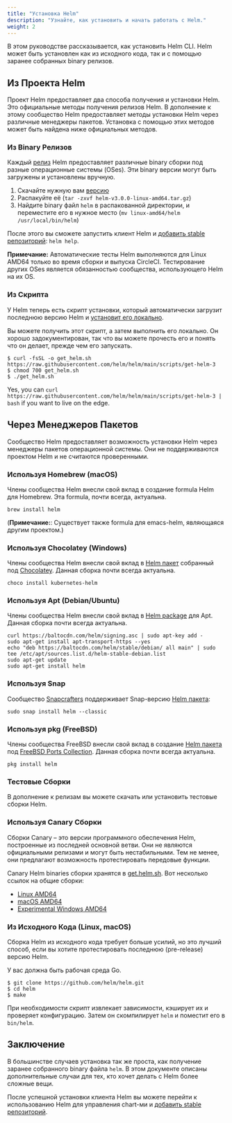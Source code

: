 ```yaml
---
title: "Установка Helm"
description: "Узнайте, как установить и начать работать с Helm."
weight: 2
---
```


В этом руководстве рассказывается, как установить Helm CLI. Helm может быть установлен как из
исходного кода, так и с помощью заранее собранных binary релизов.

## Из Проекта Helm

Проект Helm предоставляет два способа получения и установки Helm. Это
официальные методы получения релизов Helm. В дополнение к этому сообщество Helm
предоставляет методы установки Helm через различные менеджеры пакетов.
Установка с помощью этих методов может быть найдена ниже официальных методов.

### Из Binary Релизов

Каждый [релиз](https://github.com/helm/helm/releases) Helm предоставляет различные binary
сборки под разные операционные системы (OSes). Эти binary версии могут быть загружены и установлены вручную.

1. Скачайте нужную вам [версию](https://github.com/helm/helm/releases)
2. Распакуйте её (`tar -zxvf helm-v3.0.0-linux-amd64.tar.gz`)
3. Найдите binary файл `helm` в распакованной директории, и переместите его в нужное место (`mv linux-amd64/helm /usr/local/bin/helm`)

После этого вы сможете запустить клиент Helm и [добавить stable репозиторий](https://helm.sh/docs/intro/quickstart/#initialize-a-helm-chart-repository):
`helm help`.

**Примечание:** Автоматические тесты Helm выполняются для Linux AMD64 только во время сборки и выпуска CircleCI.
Тестирование других OSes является обязанностью сообщества, использующего Helm на их OS.

### Из Скрипта

У Helm теперь есть скрипт установки, который автоматически загрузит последнюю версию Helm и 
[установит его локально](https://raw.githubusercontent.com/helm/helm/main/scripts/get-helm-3).

Вы можете получить этот скрипт, а затем выполнить его локально.
Он хорошо задокументирован, так что вы можете прочесть его и понять что он делает, прежде чем его запускать.

```console
$ curl -fsSL -o get_helm.sh https://raw.githubusercontent.com/helm/helm/main/scripts/get-helm-3
$ chmod 700 get_helm.sh
$ ./get_helm.sh
```

Yes, you can `curl
https://raw.githubusercontent.com/helm/helm/main/scripts/get-helm-3 | bash` if
you want to live on the edge.

## Через Менеджеров Пакетов

Сообщество Helm предоставляет возможность установки Helm через
менеджеры пакетов операционной системы. 
Они не поддерживаются проектом Helm и не считаются проверенными.

### Используя Homebrew (macOS)

Члены сообщества Helm внесли свой вклад в создание formula Helm для Homebrew.
Эта formula, почти всегда, актуальна.

```console
brew install helm
```

(**Примечание:**: Существует также formula для emacs-helm, являющаяся другим проектом.)

### Используя Chocolatey (Windows)

Члены сообщества Helm внесли свой вклад в [Helm
пакет](https://chocolatey.org/packages/kubernetes-helm) собранный под
[Chocolatey](https://chocolatey.org/). Данная сборка почти всегда актуальна.

```console
choco install kubernetes-helm
```

### Используя Apt (Debian/Ubuntu)

Члены сообщества Helm внесли свой вклад в [Helm
package](https://helm.baltorepo.com/stable/debian/) для Apt. Данная сборка почти всегда актуальна.

```console
curl https://baltocdn.com/helm/signing.asc | sudo apt-key add -
sudo apt-get install apt-transport-https --yes
echo "deb https://baltocdn.com/helm/stable/debian/ all main" | sudo tee /etc/apt/sources.list.d/helm-stable-debian.list
sudo apt-get update
sudo apt-get install helm
```

### Используя Snap

Сообщество [Snapcrafters](https://github.com/snapcrafters) поддерживает Snap-версию
[Helm пакета](https://snapcraft.io/helm):

```console
sudo snap install helm --classic
```

### Используя pkg (FreeBSD)

Члены сообщества FreeBSD внесли свой вклад в создание [Helm
пакета](https://www.freshports.org/sysutils/helm) под
[FreeBSD Ports Collection](https://man.freebsd.org/ports).
Данная сборка почти всегда актуальна.

```console
pkg install helm
```

### Тестовые Сборки

В дополнение к релизам вы можете скачать или установить тестовые сборки Helm.

### Используя Canary Сборки

Сборки Canary – это версии программного обеспечения Helm, построенные из последней
основной ветви. Они не являются официальными релизами и могут быть нестабильными. Тем не менее,
они предлагают возможность протестировать передовые функции.

Canary Helm binaries сборки хранятся в [get.helm.sh](https://get.helm.sh). Вот несколько
ссылок на общие сборки:

- [Linux AMD64](https://get.helm.sh/helm-canary-linux-amd64.tar.gz)
- [macOS AMD64](https://get.helm.sh/helm-canary-darwin-amd64.tar.gz)
- [Experimental Windows
  AMD64](https://get.helm.sh/helm-canary-windows-amd64.zip)

### Из Исходного Кода (Linux, macOS)

Сборка Helm из исходного кода требует больше усилий, но это лучший способ, если
вы хотите протестировать последнюю (pre-release) версию Helm.

У вас должна быть рабочая среда Go.

```console
$ git clone https://github.com/helm/helm.git
$ cd helm
$ make
```

При необходимости скрипт извлекает зависимости, кэширует их и проверяет
конфигурацию. Затем он скомпилирует `helm` и поместит его в `bin/helm`.

## Заключение

В большинстве случаев установка так же проста, как получение заранее собранного binary файла `helm`.
В этом документе описаны дополнительные случаи для тех, кто хочет делать
с Helm более сложные вещи.

После успешной установки клиента Helm вы можете перейти к использованию
Helm для управления chart-ми и [добавить stable репозиторий](https://helm.sh/docs/intro/quickstart/#initialize-a-helm-chart-repository).
